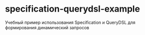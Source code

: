 # specification-querydsl-example
Учебный пример использования Specification и QueryDSL для формирования динамический запросов
